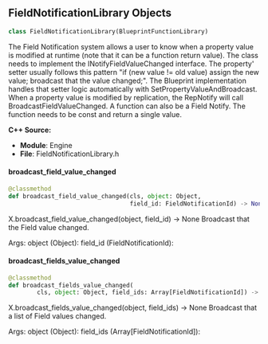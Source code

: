## FieldNotificationLibrary Objects

```python
class FieldNotificationLibrary(BlueprintFunctionLibrary)
```

The Field Notification system allows a user to know when a property value is modified at runtime (note that it can be a function return value).
The class needs to implement the INotifyFieldValueChanged interface.
The property' setter  usually follows this pattern "if (new value != old value) assign the new value; broadcast that the value changed;".
The Blueprint implementation handles that setter logic automatically with SetPropertyValueAndBroadcast.
When a property value is modified by replication, the RepNotify will call BroadcastFieldValueChanged.
A function can also be a Field Notify. The function needs to be const and return a single value.

**C++ Source:**

- **Module**: Engine
- **File**: FieldNotificationLibrary.h

<a id="unreal.FieldNotificationLibrary.broadcast_field_value_changed"></a>

#### broadcast_field_value_changed

```python
@classmethod
def broadcast_field_value_changed(cls, object: Object,
                                  field_id: FieldNotificationId) -> None
```

X.broadcast_field_value_changed(object, field_id) -> None
Broadcast that the Field value changed.

Args:
    object (Object): 
    field_id (FieldNotificationId):

<a id="unreal.FieldNotificationLibrary.broadcast_fields_value_changed"></a>

#### broadcast_fields_value_changed

```python
@classmethod
def broadcast_fields_value_changed(
        cls, object: Object, field_ids: Array[FieldNotificationId]) -> None
```

X.broadcast_fields_value_changed(object, field_ids) -> None
Broadcast that a list of Field values changed.

Args:
    object (Object): 
    field_ids (Array[FieldNotificationId]):

<a id="unreal.ForceFeedbackAttenuation"></a>